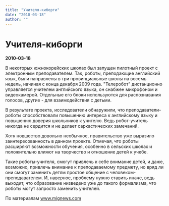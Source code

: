 ```yaml
---
title: "Учителя-киборги"
date: "2010-03-18"
author: ""
---
```


# Учителя-киборги

**2010-03-18** 

В некоторых южнокорейских школах был запущен пилотный проект с электронным преподавателем. Так, роботы, преподающие английский язык, были направлены в три провинциальные школы на восемь недель, начиная с конца декабря 2009 года. "Телеробот" дистанционно управляется учителем английского языка, он снабжен микрофоном и видеокамерой. Отдельные его блоки используются для распознавания голосов, другие - для взаимодействия с детьми.

В результате проекта, исследователи обнаружили, что преподаватели-роботы способствовали повышению интереса к английскому языку и повышению доверия школьников к учителю. Ведь робот-учитель никогда не сердится и не делает саркастических замечаний.

Хотя новшество довольно необычное, правительство уже выразило заинтересованность в данном проекте. Отмечая, что роботы расширяют возможности обучения, особенно в сельских школах и положительно влияют на творчество и отношение детей к учебе.

Такие роботы-учителя, смогут привлечь к себе внимание детей, и даже, возможно, привлечь внимание к преподаваемому предмету, но вряд ли они смогут заменить детям простое общение с человеком-преподавателем. И, наверное, проблему нужно ставить иначе, ведь выходит, что образование низведено уже до такого формализма, что роботы могут запросто заменить учителей.

По материалам www.mignews.com